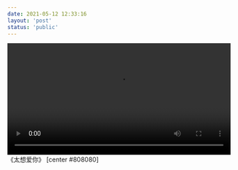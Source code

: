 ```yaml
---
date: 2021-05-12 12:33:16
layout: 'post'
status: 'public'
---
```

<video width="100%" controls="controls" border=0><source src="https://inz.oss-cn-beijing.aliyuncs.com/Videos/%E6%88%91%E4%BB%AC%E7%9A%84%E6%AD%8C/%E3%80%8A%E5%A4%AA%E6%83%B3%E7%88%B1%E4%BD%A0%E3%80%8B%E5%BC%A0%E4%BF%A1%E5%93%B2%E3%80%81%E5%A4%AA%E4%B8%80.mp4"></video>
《太想爱你》 [center #808080]
